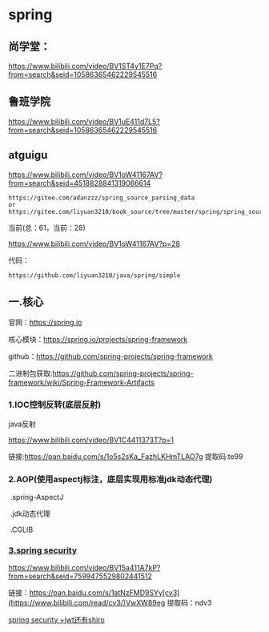 # spring

## 尚学堂：

https://www.bilibili.com/video/BV1ST4y1E7Pq?from=search&seid=10586365462229545516

## 鲁班学院

https://www.bilibili.com/video/BV1uE411d7L5?from=search&seid=10586365462229545516

## atguigu

https://www.bilibili.com/video/BV1oW41167AV?from=search&seid=4518828841319066614

```
https://gitee.com/adanzzz/spring_source_parsing_data
or
https://gitee.com/liyuan3210/book_source/tree/master/spring/spring_source_parsing_data
```

当前(总：61，当前：28) 

https://www.bilibili.com/video/BV1oW41167AV?p=28

代码：

```
https://github.com/liyuan3210/java/spring/simple
```

## 一.核心

官网：https://spring.io

核心模块：https://spring.io/projects/spring-framework



github：https://github.com/spring-projects/spring-framework

二进制包获取:https://github.com/spring-projects/spring-framework/wiki/Spring-Framework-Artifacts

### 1.IOC控制反转(底层反射)

java反射

https://www.bilibili.com/video/BV1C4411373T?p=1

链接:https://pan.baidu.com/s/1o5s2sKa_FazhLKHmTLAO7g 提取码:te99

### 2.AOP(使用aspectj标注，底层实现用标准jdk动态代理)

​	.spring-AspectJ

​	.jdk动态代理

​	.CGLIB

### [3.spring security](jwt_spring_security.md)

https://www.bilibili.com/video/BV15a411A7kP?from=search&seid=7599475529802441512

链接：https://pan.baidu.com/s/1atNzFMD9SYy[cv3](https://www.bilibili.com/read/cv3/)VwXW89eg 
提取码：ndv3

[spring security +jwt还有shiro](../oauth.md)

